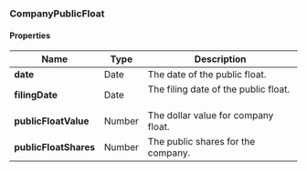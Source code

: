
[//]: # (CLASS:CompanyPublicFloat)

[//]: # (KIND:object)

### CompanyPublicFloat

#### Properties

[//]: # (START_DEFINITION)

Name | Type | Description
------------ | ------------- | -------------
**date** | Date | The date of the public float. &nbsp;
**filingDate** | Date | The filing date of the public float. &nbsp;
**publicFloatValue** | Number | The dollar value for company float. &nbsp;
**publicFloatShares** | Number | The public shares for the company. &nbsp;

[//]: # (END_DEFINITION)





